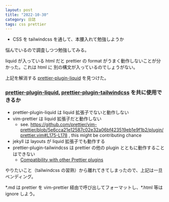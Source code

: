 ```yaml
---
layout: post
title: "2022-10-30"
category: 日誌
tags: css prettier
---
```


- CSS を tailwindcss を通して、本腰入れて勉強しようか

悩んでいるので調査しつつ勉強してみる。

liquid が入っている html だと prettier の format がうまく動作しないことが分かった。これは html に 別の構文が入っているのでしょうがない。

上記を解消する [prettier-plugin-liquid](https://github.com/shopify/prettier-plugin-liquid) を見つけた。

### [prettier-plugin-liquid](https://github.com/shopify/prettier-plugin-liquid), [prettier-plugin-tailwindcss](https://github.com/tailwindlabs/prettier-plugin-tailwindcss) を共に使用できるか

- prettier-plugin-liquid は liquid 拡張子でないと動作しない
- vim-prettier は liquid 拡張子だと動作しない
  - see. https://github.com/prettier/vim-prettier/blob/5e6cca21e12587c02e32a06bf423519eb1e9f1b2/plugin/prettier.vim#L175-L178 , this might be contributing chance
- jekyll は layouts が liquid 拡張子でも動作する
- prettier-plugin-tailwindcss は prettier の他の plugin とともに動作することはできない
  - [Compatibility with other Prettier plugins](https://github.com/tailwindlabs/prettier-plugin-tailwindcss#compatibility-with-other-prettier-plugins)

やりたいこと（tailwindcss の習熟）から離れてきてしまったので、上記は一旦ペンディング。

\*.md は prettier を vim-prettier 経由で呼び出してフォーマットし、\*.html 等は ignore しよう。
